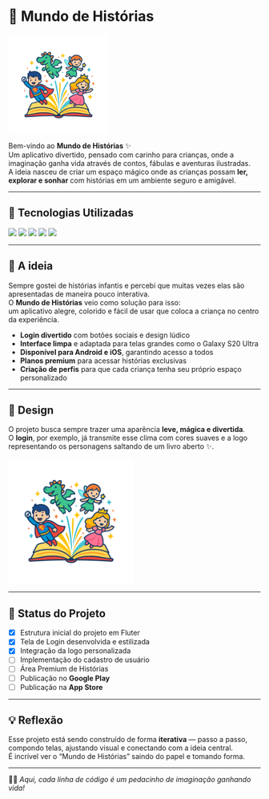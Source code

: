 # 📖 Mundo de Histórias

<img src="assets/images/logo.png" width="200" align="center" />

Bem-vindo ao **Mundo de Histórias** ✨  
Um aplicativo divertido, pensado com carinho para crianças, onde a imaginação ganha vida através de contos, fábulas e aventuras ilustradas.  
A ideia nasceu de criar um espaço mágico onde as crianças possam **ler, explorar e sonhar** com histórias em um ambiente seguro e amigável.

---

## 🚀 Tecnologias Utilizadas  

<p align="left">
  <img src="https://img.shields.io/badge/Flutter-02569B?style=for-the-badge&logo=flutter&logoColor=white"/>
  <img src="https://img.shields.io/badge/Dart-0175C2?style=for-the-badge&logo=dart&logoColor=white"/>
  <img src="https://img.shields.io/badge/Android-3DDC84?style=for-the-badge&logo=android&logoColor=white"/>
  <img src="https://img.shields.io/badge/iOS-000000?style=for-the-badge&logo=apple&logoColor=white"/>
  <img src="https://img.shields.io/badge/Visual%20Studio%20Code-007ACC?style=for-the-badge&logo=visualstudiocode&logoColor=white"/>
</p>

---

## 🎯 A ideia  
Sempre gostei de histórias infantis e percebi que muitas vezes elas são apresentadas de maneira pouco interativa.  
O **Mundo de Histórias** veio como solução para isso:  
um aplicativo alegre, colorido e fácil de usar que coloca a criança no centro da experiência.  

- **Login divertido** com botões sociais e design lúdico  
- **Interface limpa** e adaptada para telas grandes como o Galaxy S20 Ultra  
- **Disponível para Android e iOS**, garantindo acesso a todos  
- **Planos premium** para acessar histórias exclusivas  
- **Criação de perfis** para que cada criança tenha seu próprio espaço personalizado  

---

## 🎨 Design  
O projeto busca sempre trazer uma aparência **leve, mágica e divertida**.  
O **login**, por exemplo, já transmite esse clima com cores suaves e a logo representando os personagens saltando de um livro aberto ✨.  

<img src="assets/images/logo.png" width="250"/>

---

## 📌 Status do Projeto  

- [x] Estrutura inicial do projeto em Fluter  
- [x] Tela de Login desenvolvida e estilizada  
- [x] Integração da logo personalizada  
- [ ] Implementação do cadastro de usuário  
- [ ] Área Premium de Histórias  
- [ ] Publicação no **Google Play**  
- [ ] Publicação na **App Store**  

---

## 💡 Reflexão  
Esse projeto está sendo construído de forma **iterativa** — passo a passo, compondo telas, ajustando visual e conectando com a ideia central.  
É incrível ver o “Mundo de Histórias” saindo do papel e tomando forma.  

---

📖✨ *Aqui, cada linha de código é um pedacinho de imaginação ganhando vida!*